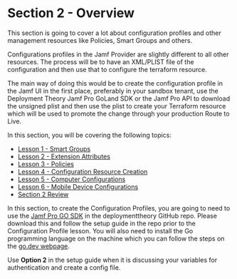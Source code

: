 # Section 2 - Overview

This section is going to cover a lot about configuration profiles and other management resources like Policies, Smart Groups and others.

Configurations profiles in the Jamf Provider are slightly different to all other resources. The process will be to have an XML/PLIST file of the configuration and then use that to configure the terraform resource.

The main way of doing this would be to create the configuration profile in the Jamf UI in the first place, preferably in your sandbox tenant, use the Deployment Theory Jamf Pro GoLand SDK or the Jamf Pro API to download the unsigned plist and then use the plist to create your Terraform resource which will be used to promote the change through your production Route to Live.

In this section, you will be covering the following topics:

- [Lesson 1 - Smart Groups]()
- [Lesson 2 - Extension Attributes]()
- [Lesson 3 - Policies]()
- [Lesson 4 - Configuration Resource Creation]()
- [Lesson 5 - Computer Configurations]()
- [Lesson 6 - Mobile Device Configurations]()
- [Section 2 Review]()

In this section, to create the Configuration Profiles, you are going to need to use the [Jamf Pro GO SDK](https://github.com/deploymenttheory/go-api-sdk-jamfpro) in the deploymenttheory GitHub repo. Please download this and follow the setup guide in the repo prior to the Configuration Profile lesson. You will also need to install the Go programming language on the machine which you can follow the steps on the [go.dev webpage](https://go.dev/doc/install).

Use **Option 2** in the setup guide when it is discussing your variables for authentication and create a config file.
